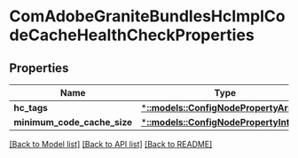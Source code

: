 # ComAdobeGraniteBundlesHcImplCodeCacheHealthCheckProperties

## Properties
Name | Type | Description | Notes
------------ | ------------- | ------------- | -------------
**hc_tags** | [***::models::ConfigNodePropertyArray**](configNodePropertyArray.md) |  | [optional] 
**minimum_code_cache_size** | [***::models::ConfigNodePropertyInteger**](configNodePropertyInteger.md) |  | [optional] 

[[Back to Model list]](../README.md#documentation-for-models) [[Back to API list]](../README.md#documentation-for-api-endpoints) [[Back to README]](../README.md)


